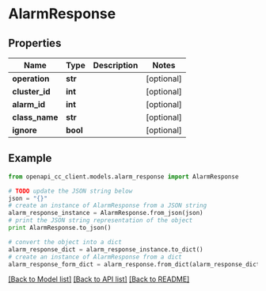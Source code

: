 # AlarmResponse


## Properties
Name | Type | Description | Notes
------------ | ------------- | ------------- | -------------
**operation** | **str** |  | [optional] 
**cluster_id** | **int** |  | [optional] 
**alarm_id** | **int** |  | [optional] 
**class_name** | **str** |  | [optional] 
**ignore** | **bool** |  | [optional] 

## Example

```python
from openapi_cc_client.models.alarm_response import AlarmResponse

# TODO update the JSON string below
json = "{}"
# create an instance of AlarmResponse from a JSON string
alarm_response_instance = AlarmResponse.from_json(json)
# print the JSON string representation of the object
print AlarmResponse.to_json()

# convert the object into a dict
alarm_response_dict = alarm_response_instance.to_dict()
# create an instance of AlarmResponse from a dict
alarm_response_form_dict = alarm_response.from_dict(alarm_response_dict)
```
[[Back to Model list]](../README.md#documentation-for-models) [[Back to API list]](../README.md#documentation-for-api-endpoints) [[Back to README]](../README.md)


